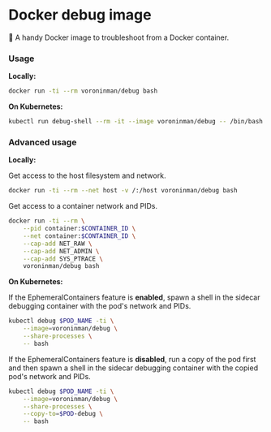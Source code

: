 # Docker debug image

🔧 A handy Docker image to troubleshoot from a Docker container.

### Usage

**Locally:**

```bash
docker run -ti --rm voroninman/debug bash
```

**On Kubernetes:**

```bash
kubectl run debug-shell --rm -it --image voroninman/debug -- /bin/bash
```

### Advanced usage

**Locally:**

Get access to the host filesystem and network.

```bash
docker run -ti --rm --net host -v /:/host voroninman/debug bash
```

Get access to a container network and PIDs.

```bash
docker run -ti --rm \
	--pid container:$CONTAINER_ID \
	--net container:$CONTAINER_ID \
	--cap-add NET_RAW \
	--cap-add NET_ADMIN \
	--cap-add SYS_PTRACE \
	voroninman/debug bash
```

**On Kubernetes:**

If the EphemeralContainers feature is **enabled**, spawn a shell in the sidecar
debugging container with the pod's network and PIDs.

```bash
kubectl debug $POD_NAME -ti \
	--image=voroninman/debug \
	--share-processes \
	-- bash
```

If the EphemeralContainers feature is **disabled**, run a copy of the pod first and then
spawn a shell in the sidecar debugging container with the copied pod's network and PIDs.

```bash
kubectl debug $POD_NAME -ti \
	--image=voroninman/debug \
	--share-processes \
	--copy-to=$POD-debug \
	-- bash
```
